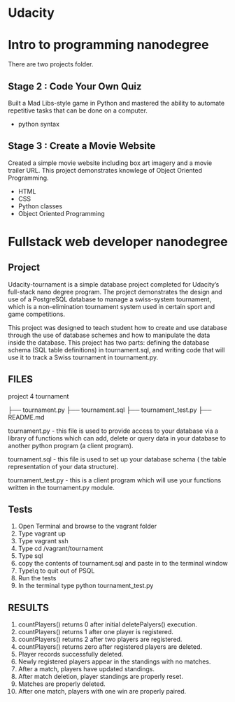# Udacity

# Intro to programming nanodegree

There are two projects folder.

## Stage 2 : Code Your Own Quiz

Built a Mad Libs-style game in Python and mastered the ability to automate repetitive tasks that can be done on a computer.

- python syntax

## Stage 3 : Create a Movie Website

Created a simple movie website including box art imagery and a movie trailer URL. This project demonstrates knowlege of Object Oriented Programming.

- HTML
- CSS
- Python classes
- Object Oriented Programming

# Fullstack web developer nanodegree

## Project
Udacity-tournament is a simple database project completed for Udacity’s full-stack nano degree program. 
The project demonstrates the design and use of a PostgreSQL database to manage a swiss-system tournament, 
which is a non-elimination tournament system used in certain sport and game competitions.

This project was designed to teach student how to create and use database through the use of database schemes 
and how to manipulate the data inside the database. This project has two parts: defining the database schema 
(SQL table definitions) in tournament.sql, and writing code that will use it to track a Swiss tournament in tournament.py.

## FILES

project 4 tournament

├── tournament.py
├── tournament.sql
├── tournament_test.py
├── README.md

tournament.py - this file is used to provide access to your database via a library of functions which can add, delete or query data in your database to another python program (a client program).

tournament.sql - this file is used to set up your database schema ( the table representation of your data structure).

tournament_test.py - this is a client program which will use your functions written in the tournament.py module.

## Tests

1. Open Terminal and browse to the vagrant folder
2. Type vagrant up
3. Type vagrant ssh
4. Type cd /vagrant/tournament
5. Type sql
6. copy the contents of tournament.sql and paste in to the terminal window
7. Type\q to quit out of PSQL
8. Run the tests
9. In the terminal type python tournament_test.py

## RESULTS

1. countPlayers() returns 0 after initial deletePalyers() execution.
2. countPlayers() returns 1 after one player is registered.
3. countPlayers() returns 2 after two players are registered.
4. countPlayers() returns zero after registered players are deleted.
5. Player records successfully deleted.
6. Newly registered players appear in the standings with no matches.
7. After a match, players have updated standings.
8. After match deletion, player standings are properly reset.
9. Matches are properly deleted.
10. After one match, players with one win are properly paired.
